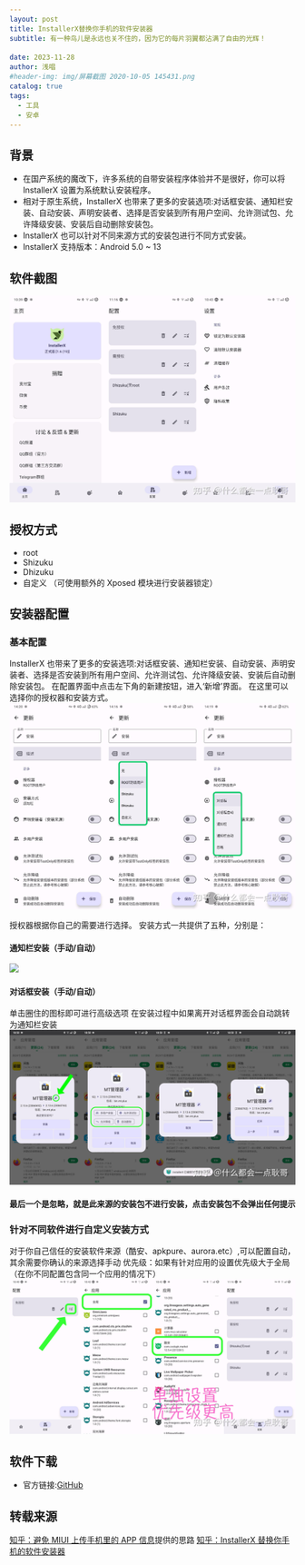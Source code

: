 ```yaml
---
layout: post
title: InstallerX替换你手机的软件安装器
subtitle: 有一种鸟儿是永远也关不住的，因为它的每片羽翼都沾满了自由的光辉！

date: 2023-11-28
author: 浅唱
#header-img: img/屏幕截图 2020-10-05 145431.png
catalog: true
tags:
  - 工具
  - 安卓
---
```


## 背景

- 在国产系统的魔改下，许多系统的自带安装程序体验并不是很好，你可以将 InstallerX 设置为系统默认安装程序。
- 相对于原生系统，InstallerX 也带来了更多的安装选项:对话框安装、通知栏安装、自动安装、声明安装者、选择是否安装到所有用户空间、允许测试包、允许降级安装、安装后自动删除安装包。
- InstallerX 也可以针对不同来源方式的安装包进行不同方式安装。
- InstallerX 支持版本：Android 5.0 ~ 13

## 软件截图

![](/img/2023-11-29-01-25-44.png)

## 授权方式

- root
- Shizuku
- Dhizuku
- 自定义
  （可使用额外的 Xposed 模块进行安装器锁定）

## 安装器配置

### 基本配置

InstallerX 也带来了更多的安装选项:对话框安装、通知栏安装、自动安装、声明安装者、选择是否安装到所有用户空间、允许测试包、允许降级安装、安装后自动删除安装包。 在配置界面中点击左下角的新建按钮，进入‘新增’界面。 在这里可以选择你的授权器和安装方式。
![](/img/2023-11-29-01-26-45.png)

授权器根据你自己的需要进行选择。 安装方式一共提供了五种，分别是：

#### 通知栏安装（手动/自动）

![](/img/2023-11-29-01-27-10.png)

#### 对话框安装（手动/自动）

单击圈住的图标即可进行高级选项 在安装过程中如果离开对话框界面会自动跳转为通知栏安装
![](/img/2023-11-29-01-27-46.png)

#### 最后一个是忽略，就是此来源的安装包不进行安装，点击安装包不会弹出任何提示

### 针对不同软件进行自定义安装方式

对于你自己信任的安装软件来源（酷安、apkpure、aurora.etc）,可以配置自动，其余需要你确认的来源选择手动 优先级：如果有针对应用的设置优先级大于全局（在你不同配置包含同一个应用的情况下）
![](/img/2023-11-29-01-28-33.png)

## 软件下载

- 官方链接:[GitHub](https://github.com/iamr0s/InstallerX/releases/tag/v1.6)

## 转载来源

[知乎：避免 MIUI 上传手机里的 APP 信息](https://zhuanlan.zhihu.com/p/613115325?utm_id=0)提供的思路
[知乎：InstallerX 替换你手机的软件安装器](https://zhuanlan.zhihu.com/p/635430270?utm_id=0)
